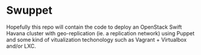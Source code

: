 Swuppet
=======

Hopefully this repo will contain the code to deploy an OpenStack Swift Havana cluster with geo-replication (ie. a replication network) using Puppet and some kind of vitualization techonology such as Vagrant + Virtualbox and/or LXC.
